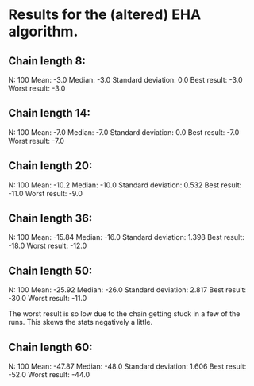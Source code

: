 # Results for the (altered) EHA algorithm.

## Chain length 8:
N: 100
Mean: -3.0
Median: -3.0
Standard deviation: 0.0
Best result: -3.0
Worst result: -3.0

## Chain length 14:
N: 100
Mean: -7.0
Median: -7.0
Standard deviation: 0.0
Best result: -7.0
Worst result: -7.0

## Chain length 20:
N: 100
Mean: -10.2
Median: -10.0
Standard deviation: 0.532
Best result: -11.0
Worst result: -9.0

## Chain length 36:
N: 100
Mean: -15.84
Median: -16.0
Standard deviation: 1.398
Best result: -18.0
Worst result: -12.0

## Chain length 50:
N: 100
Mean: -25.92
Median: -26.0
Standard deviation: 2.817
Best result: -30.0
Worst result: -11.0

The worst result is so low due to the chain getting stuck in a few of the runs. This skews the stats negatively a little. 

## Chain length 60:
N: 100
Mean: -47.87
Median: -48.0
Standard deviation: 1.606
Best result: -52.0
Worst result: -44.0